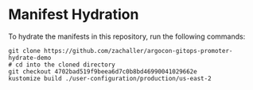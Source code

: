 # Manifest Hydration

To hydrate the manifests in this repository, run the following commands:

```shell
git clone https://github.com/zachaller/argocon-gitops-promoter-hydrate-demo
# cd into the cloned directory
git checkout 4702bad519f9beea6d7c0b8bd46990041029662e
kustomize build ./user-configuration/production/us-east-2
```
